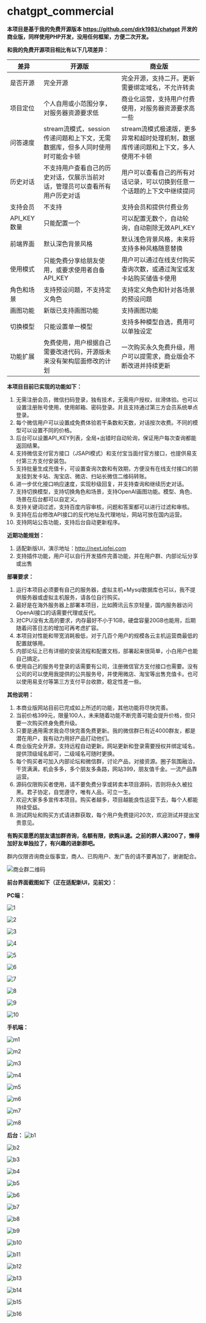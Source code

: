 # chatgpt_commercial
**本项目是基于我的免费开源版本 https://github.com/dirk1983/chatgpt 开发的商业版，同样使用PHP开发，没用任何框架，方便二次开发。**

**和我的免费开源项目相比有以下几项差异：**

| 差异 | 开源版 | 商业版 |
| --- | --- | --- |
| 是否开源 | 完全开源 | 完全开源，支持二开。更新需要绑定域名，不允许转卖 |
| 项目定位 | 个人自用或小范围分享，对服务器资源要求低 | 商业化运营，支持用户付费使用，对服务器资源要求高一些 |
| 问答速度 | stream流模式，session传递问题和上下文，无需数据库，但多人同时使用时可能会卡顿 | stream流模式极速版，更多异常和超时处理机制，数据库传递问题和上下文，多人使用不卡顿 |
| 历史对话 | 不支持用户查看自己的历史对话，仅展示当前对话，管理员可以查看所有用户历史对话 | 用户可以查看自己的所有对话记录，可以切换到任意一个话题的上下文中继续提问 |
| 支持会员 | 不支持 | 支持会员和提供付费业务 |
| API_KEY数量 | 只能配置一个 | 可以配置无数个，自动轮询，自动剔除无效API_KEY |
| 前端界面 | 默认深色背景风格 | 默认浅色背景风格，未来将支持多种风格随意替换 |
| 使用模式 | 只能免费分享给朋友使用，或要求使用者自备API_KEY | 用户可以通过在线支付购买查询次数，或通过淘宝或发卡站购买储值卡使用 |
| 角色和场景 | 支持预设问题，不支持定义角色 | 支持定义角色和针对各场景的预设问题 |
| 画图功能 | 新版已支持画图功能 | 支持画图功能 |
| 切换模型 | 只能设置单一模型 | 支持多种模型自选，费用可以单独设定 |
| 功能扩展 | 免费使用，用户根据自己需要改进代码，开源版未来没有架构层面修改的计划 | 一次购买永久免费升级，用户可以提需求，商业版会不断改进并持续更新 |

**本项目目前已实现的功能如下：**

1. 无需注册会员，微信扫码登录，独有技术，无需用户授权，丝滑体验。也可以设置注册账号使用，使用邮箱、密码登录。并且支持通过第三方会员系统单点登录。
2. 每个微信用户可以设置成免费体验若干条数和天数，对话按次收费。不同的模型可以设置不同的价格。
3. 后台可以设置API_KEY列表，全局+出错时自动轮询，保证用户每次查询都能返回结果。
4. 支持微信支付官方接口（JSAPI模式）和支付宝当面付官方接口，也提供易支付第三方支付安装包。
5. 支持批量生成充值卡，可设置查询次数和有效期，方便没有在线支付接口的朋友挂到发卡站、淘宝店、微店、扫站长微信二维码转账。
6. 进一步优化接口响应速度，实现秒级回复，并支持查询和继续历史对话。
7. 支持切换模型，支持切换角色和场景，支持OpenAI画图功能。模型、角色、场景在后台都可以自定义。
8. 支持关键词过滤，支持百度内容审核，问题和答案都可以进行过滤和审核。
9. 支持在后台修改API接口的反代地址及代理地址，网站可放在国内运营。
10. 支持网站公告功能，支持后台自动更新程序。

**近期功能规划：**

1. 适配新版UI，演示地址：http://next.ipfei.com
2. 支持插件功能，用户可以自行开发插件完善功能，并在用户群、内部论坛分享或出售

**部署要求：**
1. 运行本项目必须要有自己的服务器，虚拟主机+Mysql数据库也可以，我不提供服务器或虚拟主机服务，请各位自行购买。
2. 最好是在海外服务器上部署本项目，比如腾讯云东京轻量，国内服务器访问OpenAI接口的话需要代理或反代。
3. 对CPU没有太高的要求，内存最好不小于1GB，硬盘容量20GB也能用，后期随着问答日志的增加可再考虑扩容。
4. 本项目对性能和带宽消耗极低，对于几百个用户的规模各云主机运营商最低的配置就够用。
5. 内部论坛上已有详细的安装流程和配置文档，部署起来很简单，小白用户也能自己搞定。
6. 使用自己的服务号登录的话需要有公司，注册微信官方支付接口也需要。没有公司的可以使用我提供的公共服务号，并使用微店、淘宝等出售充值卡。也可以使用易支付等第三方支付平台收款，稳定性差一些。

**其他说明：**
1. 本商业版网站目前已完成如上所述的功能，其他功能将尽快完善。
2. 当前价格399元，限量100人，未来随着功能不断完善可能会提升价格，但只要一次购买终身免费升级。
3. 只要是通用需求我会尽快完善免费更新。我的微信群已有近4000群友，都是潜在用户，我有动力用好产品打动他们。
4. 商业版完全开源，支持远程自动更新。网站更新和登录需要授权并绑定域名，提供顶级域名即可，二级域名可随时更换。
5. 每个购买者可加入内部论坛和微信群，讨论产品，对接资源。圈子氛围融洽，干货满满，机会多多，多个朋友多条路，网站399，朋友值千金。一流产品靠运营。
6. 源码仅限购买者使用，请不要免费分享或转卖本项目源码，否则将永久被拉黑。君子协定，自觉遵守，唯有人品，可立一生。
7. 欢迎大家多多宣传本项目。购买者越多，项目越能良性运营下去，每个人都能持续受益。
8. 测试网址和购买方式请进群获取，每个用户免费提问20次，欢迎测试并提出宝贵意见。


**有购买意愿的朋友请加群咨询，名额有限，欲购从速。之前的群人满200了，懒得加好友单独拉了，有兴趣的进新群吧。**

群内仅限咨询商业版事宜，商人、已购用户、发广告的请不要再加了，谢谢配合。

![商业群二维码](https://github.com/dirk1983/chatgpt_commercial/assets/5563148/8bd93573-e9cd-4789-b0b6-f8eba4bd2e9f)



**前台界面截图如下（正在适配新UI，见前文）：**

**PC端：**

![1](https://github.com/dirk1983/chatgpt_commercial/assets/5563148/b41904cc-934e-4690-96a9-69d65eb729a9)

![2](https://github.com/dirk1983/chatgpt_commercial/assets/5563148/3770f430-69a0-4a08-b506-6f019ce25efd)

![3](https://github.com/dirk1983/chatgpt_commercial/assets/5563148/fd1d07c5-9c89-4c2f-80c2-22458440961b)

![4](https://github.com/dirk1983/chatgpt_commercial/assets/5563148/857054c2-3bfb-48b5-acaa-234fe1704753)

![5](https://github.com/dirk1983/chatgpt_commercial/assets/5563148/cd5a0b49-db7a-4ddb-8620-31d84d5ea87a)

![6](https://github.com/dirk1983/chatgpt_commercial/assets/5563148/13d008ee-db16-4b60-966a-88e067d4ff10)

![7](https://github.com/dirk1983/chatgpt_commercial/assets/5563148/a37a62f0-68cb-47d9-8bfa-9b40a352f21c)

![8](https://github.com/dirk1983/chatgpt_commercial/assets/5563148/06b152ae-a61f-4cd5-8f58-817dd3506cae)

![9](https://github.com/dirk1983/chatgpt_commercial/assets/5563148/9ebc0923-3206-4764-9be7-e778804a407a)

![10](https://github.com/dirk1983/chatgpt_commercial/assets/5563148/60d6e8e7-a57f-4f84-aa9b-0f6c66f6193a)

**手机端：**

![m1](https://github.com/dirk1983/chatgpt_commercial/assets/5563148/c9c19531-9730-4b77-b8c9-d27b855cd275)

![m2](https://github.com/dirk1983/chatgpt_commercial/assets/5563148/1f18f6f8-a492-4a72-8ba9-efab68f3a9c2)

![m3](https://github.com/dirk1983/chatgpt_commercial/assets/5563148/c02de3a4-5b20-41fd-9e55-05102e4f9720)

![m4](https://github.com/dirk1983/chatgpt_commercial/assets/5563148/911ce55a-5934-429d-84e8-6b06e73cba2c)

![m5](https://github.com/dirk1983/chatgpt_commercial/assets/5563148/f3ad28e3-2276-43f2-856d-fc8302972946)

![m6](https://github.com/dirk1983/chatgpt_commercial/assets/5563148/99b9bb2f-1e72-44fe-9ebe-8f622e171117)

![m7](https://github.com/dirk1983/chatgpt_commercial/assets/5563148/95534569-cafb-4ff6-9a55-9d1d748b1e97)

![m8](https://github.com/dirk1983/chatgpt_commercial/assets/5563148/3798a244-02f7-46ce-b473-9ecf98b56c1c)

**后台：**
![b1](https://github.com/dirk1983/chatgpt_commercial/assets/5563148/48bc2f59-50f8-4c11-96e1-3e8c60106992)

![b2](https://github.com/dirk1983/chatgpt_commercial/assets/5563148/8bc4dbec-9c74-4717-8810-52f42bd6eef2)

![b3](https://github.com/dirk1983/chatgpt_commercial/assets/5563148/d384dcc5-0d87-4c24-ac95-c26cedf5e45b)

![b4](https://github.com/dirk1983/chatgpt_commercial/assets/5563148/5c742ce3-fa2c-4b61-b4c3-051805be74db)

![b5](https://github.com/dirk1983/chatgpt_commercial/assets/5563148/0a9ba3cd-fb62-4639-bcee-505c981061de)

![b6](https://github.com/dirk1983/chatgpt_commercial/assets/5563148/b882ce39-cb30-4734-8a6c-0d9e04e5598a)

![b7](https://github.com/dirk1983/chatgpt_commercial/assets/5563148/286870d9-e4a2-4c49-a394-6547c56c18aa)

![b8](https://github.com/dirk1983/chatgpt_commercial/assets/5563148/426adeef-3386-4a3a-8604-76637acccb38)

![b9](https://github.com/dirk1983/chatgpt_commercial/assets/5563148/d8bdcfdd-7c98-4cbd-a4ea-d7d60a080c5b)

![b10](https://github.com/dirk1983/chatgpt_commercial/assets/5563148/ef32b410-f62f-472d-ad0e-f8eba68b699b)

![b11](https://github.com/dirk1983/chatgpt_commercial/assets/5563148/70f42d6b-d6f0-4064-b52c-5c39884aa81e)

![b12](https://github.com/dirk1983/chatgpt_commercial/assets/5563148/0da6acad-baab-479d-a6c5-70fbb08d01c0)

![b13](https://github.com/dirk1983/chatgpt_commercial/assets/5563148/c6b8fa6c-85c4-4c94-b08c-a88eb5d08d35)

![b14](https://github.com/dirk1983/chatgpt_commercial/assets/5563148/18f474a6-d355-45a8-ba59-2016924f4a7c)

![b15](https://github.com/dirk1983/chatgpt_commercial/assets/5563148/cc111947-dc5d-4143-9bcb-d4de63170c76)

![b16](https://github.com/dirk1983/chatgpt_commercial/assets/5563148/bdf444da-22bd-40e9-b2f8-78ad521021c1)
